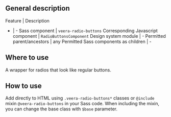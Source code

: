 ## General description

Feature | Description
- | -
Sass component | `veera-radio-buttons`
Corresponding Javascript component | `RadioButtonsComponent`
Design system module | -
Permitted parent/ancestors | any
Permitted Sass components as children | -

## Where to use

A wrapper for radios that look like regular buttons.

## How to use

Add directly to HTML using `.veera-radio-buttons*` classes or `@include` mixin `@veera-radio-buttons` in your Sass code. When including the mixin, you can change the base class with `$base` parameter.
